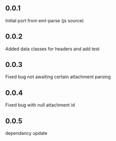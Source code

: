 ## 0.0.1
Initial port from eml-parse (js source)
## 0.0.2
Added data classes for headers and add test
## 0.0.3
Fixed bug not awaiting certain attachment parsing
## 0.0.4 
Fixed bug with null attachment id
## 0.0.5
dependancy update 